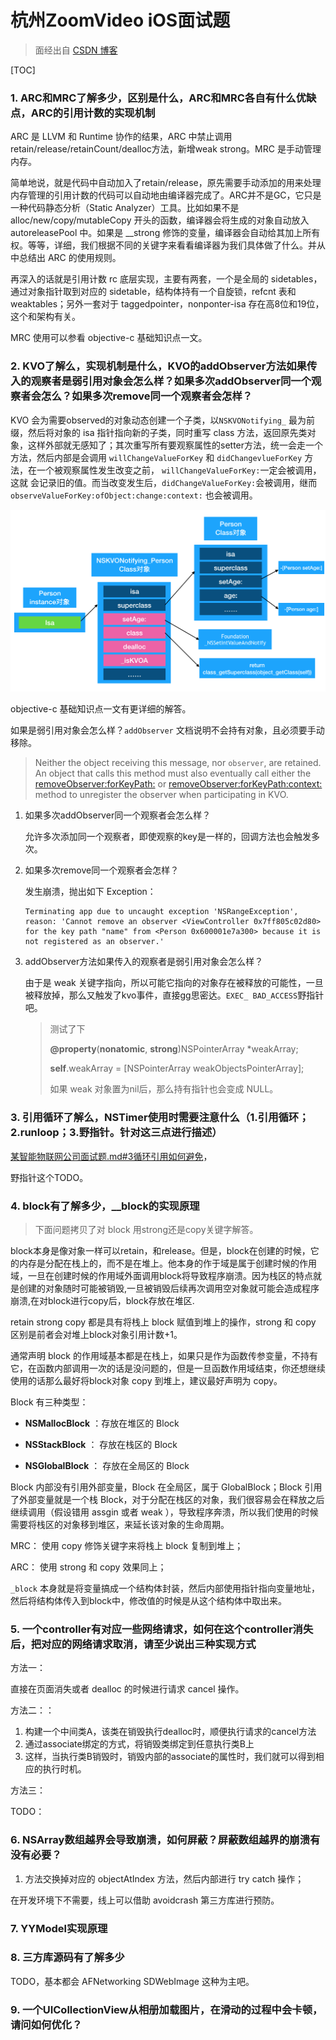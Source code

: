 # 杭州ZoomVideo iOS面试题

> 面经出自 [CSDN 博客](https://blog.csdn.net/weixin_33910460/article/details/91395190)

[TOC]

### 1. ARC和MRC了解多少，区别是什么，ARC和MRC各自有什么优缺点，ARC的引用计数的实现机制

ARC 是 LLVM 和 Runtime 协作的结果，ARC 中禁止调用 retain/release/retainCount/dealloc方法，新增weak strong。MRC 是手动管理内存。

简单地说，就是代码中自动加入了retain/release，原先需要手动添加的用来处理内存管理的引用计数的代码可以自动地由编译器完成了。ARC并不是GC，它只是一种代码静态分析（Static Analyzer）工具。比如如果不是 alloc/new/copy/mutableCopy 开头的函数，编译器会将生成的对象自动放入 autoreleasePool 中。如果是 __strong 修饰的变量，编译器会自动给其加上所有权。等等，详细，我们根据不同的关键字来看看编译器为我们具体做了什么。并从中总结出 ARC 的使用规则。

再深入的话就是引用计数 rc 底层实现，主要有两套，一个是全局的 sidetables，通过对象指针取到对应的 sidetable，结构体持有一个自旋锁，refcnt 表和 weaktables；另外一套对于 taggedpointer，nonponter-isa 存在高8位和19位，这个和架构有关。

MRC 使用可以参看 objective-c 基础知识点一文。

### 2. KVO了解么，实现机制是什么，KVO的addObserver方法如果传入的观察者是弱引用对象会怎么样？如果多次addObserver同一个观察者会怎么？如果多次remove同一个观察者会怎样？

KVO 会为需要observed的对象动态创建一个子类，以`NSKVONotifying_` 最为前缀，然后将对象的 isa 指针指向新的子类，同时重写 class 方法，返回原先类对象，这样外部就无感知了；其次重写所有要观察属性的setter方法，统一会走一个方法，然后内部是会调用 `willChangeValueForKey` 和 `didChangevlueForKey` 方法，在一个被观察属性发生改变之前， `willChangeValueForKey:`一定会被调用，这就 会记录旧的值。而当改变发生后，`didChangeValueForKey:`会被调用，继而 `observeValueForKey:ofObject:change:context:` 也会被调用。

![图片出处https://juejin.im/post/5adab70cf265da0b736d37a8](./res/kvo.png)

 objective-c 基础知识点一文有更详细的解答。

如果是弱引用对象会怎么样？`addObserver` 文档说明不会持有对象，且必须要手动移除。

> Neither the object receiving this message, nor `observer`, are retained. An object that calls this method must also eventually call either the [removeObserver:forKeyPath:](apple-reference-documentation://hc7WmoBbVT) or [removeObserver:forKeyPath:context:](apple-reference-documentation://hcAg3BWo_d) method to unregister the observer when participating in KVO.



1. 如果多次addObserver同一个观察者会怎么样？

   允许多次添加同一个观察者，即使观察的key是一样的，回调方法也会触发多次。

2. 如果多次remove同一个观察者会怎样？

   发生崩溃，抛出如下 Exception：

   ```shell
   Terminating app due to uncaught exception 'NSRangeException', reason: 'Cannot remove an observer <ViewController 0x7ff805c02d80> for the key path "name" from <Person 0x600001e7a300> because it is not registered as an observer.'
   ```

3. addObserver方法如果传入的观察者是弱引用对象会怎么样？

   由于是 weak 关键字指向，所以可能它指向的对象存在被释放的可能性，一旦被释放掉，那么又触发了kvo事件，直接gg思密达。`EXEC_ BAD_ACCESS`野指针吧。

   > 测试了下 
   >
   > **@property**(**nonatomic**, **strong**)NSPointerArray *weakArray;
   >
   > **self**.weakArray = [NSPointerArray weakObjectsPointerArray];
   >
   > 如果 weak 对象置为nil后，那么持有指针也会变成 NULL。

### 3. 引用循环了解么，NSTimer使用时需要注意什么（1.引用循环；2.runloop；3.野指针。针对这三点进行描述）

[某智能物联网公司面试题.md#3循环引用如何避免](https://github.com/colourful987/2020-Read-Record/blob/master/topics/面经解题集合/某智能物联网公司面试题.md#3循环引用如何避免)，

野指针这个TODO。

### 4. block有了解多少，__block的实现原理

> 下面问题拷贝了对 block 用strong还是copy关键字解答。

block本身是像对象一样可以retain，和release。但是，block在创建的时候，它的内存是分配在栈上的，而不是在堆上。他本身的作于域是属于创建时候的作用域，一旦在创建时候的作用域外面调用block将导致程序崩溃。因为栈区的特点就是创建的对象随时可能被销毁,一旦被销毁后续再次调用空对象就可能会造成程序崩溃,在对block进行copy后，block存放在堆区.

retain strong copy 都是具有将栈上 block 赋值到堆上的操作，strong 和 copy 区别是前者会对堆上block对象引用计数+1。

通常声明 block 的作用域基本都是在栈上，如果只是作为函数传参变量，不持有它，在函数内部调用一次的话是没问题的，但是一旦函数作用域结束，你还想继续使用的话那么最好将block对象 copy 到堆上，建议最好声明为 copy。

Block 有三种类型：

* **NSMallocBlock** ：存放在堆区的 Block

* **NSStackBlock** ： 存放在栈区的 Block

* **NSGlobalBlock** ： 存放在全局区的 Block

Block 内部没有引用外部变量，Block 在全局区，属于 GlobalBlock；Block 引用了外部变量就是一个栈 Block，对于分配在栈区的对象，我们很容易会在释放之后继续调用（假设错用 assgin 或者 weak ），导致程序奔溃，所以我们使用的时候需要将栈区的对象移到堆区，来延长该对象的生命周期。

MRC： 使用 copy 修饰关键字来将栈上 block 复制到堆上；

ARC： 使用 strong 和 copy 效果同上；

`_block` 本身就是将变量搞成一个结构体封装，然后内部使用指针指向变量地址，然后将结构体传入到block中，修改值的时候是从这个结构体中取出来。

### 5. 一个controller有对应一些网络请求，如何在这个controller消失后，把对应的网络请求取消，请至少说出三种实现方式

方法一：

直接在页面消失或者  dealloc 的时候进行请求 cancel 操作。

方法二：：

1. 构建一个中间类A，该类在销毁执行dealloc时，顺便执行请求的cancel方法 
2. 通过associate绑定的方式，将销毁类绑定到任意执行类B上 
3. 这样，当执行类B销毁时，销毁内部的associate的属性时，我们就可以得到相应的执行时机。

方法三：

TODO：

### 6. NSArray数组越界会导致崩溃，如何屏蔽？屏蔽数组越界的崩溃有没有必要？

1. 方法交换掉对应的 objectAtIndex 方法，然后内部进行 try catch 操作；

在开发环境下不需要，线上可以借助 avoidcrash 第三方库进行预防。

### 7. YYModel实现原理

### 8. 三方库源码有了解多少

TODO，基本都会 AFNetworking SDWebImage 这种为主吧。

### 9. 一个UICollectionView从相册加载图片，在滑动的过程中会卡顿，请问如何优化？
